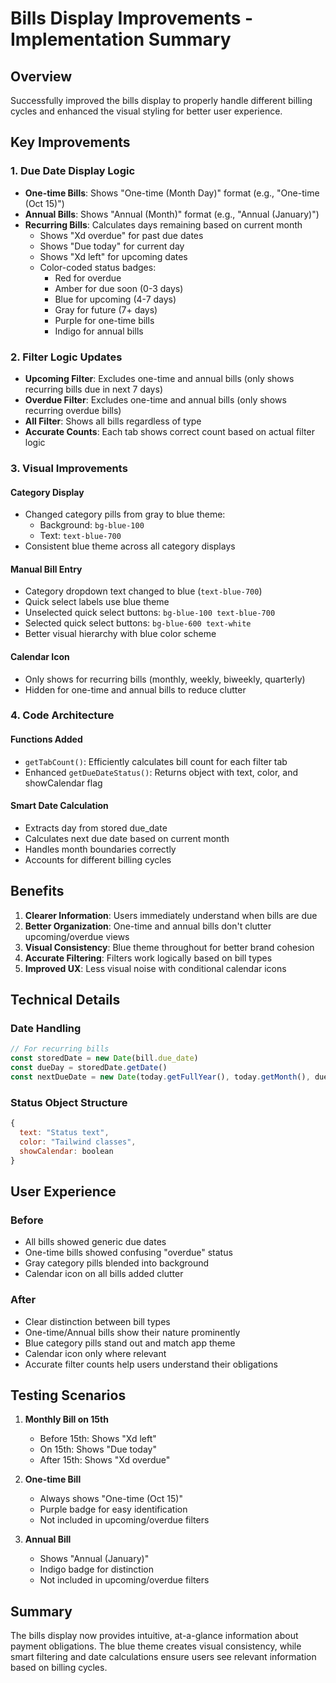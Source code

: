 # Bills Display Improvements - Implementation Summary

## Overview
Successfully improved the bills display to properly handle different billing cycles and enhanced the visual styling for better user experience.

## Key Improvements

### 1. Due Date Display Logic
- **One-time Bills**: Shows "One-time (Month Day)" format (e.g., "One-time (Oct 15)")
- **Annual Bills**: Shows "Annual (Month)" format (e.g., "Annual (January)")
- **Recurring Bills**: Calculates days remaining based on current month
  - Shows "Xd overdue" for past due dates
  - Shows "Due today" for current day
  - Shows "Xd left" for upcoming dates
  - Color-coded status badges:
    - Red for overdue
    - Amber for due soon (0-3 days)
    - Blue for upcoming (4-7 days)
    - Gray for future (7+ days)
    - Purple for one-time bills
    - Indigo for annual bills

### 2. Filter Logic Updates
- **Upcoming Filter**: Excludes one-time and annual bills (only shows recurring bills due in next 7 days)
- **Overdue Filter**: Excludes one-time and annual bills (only shows recurring overdue bills)
- **All Filter**: Shows all bills regardless of type
- **Accurate Counts**: Each tab shows correct count based on actual filter logic

### 3. Visual Improvements

#### Category Display
- Changed category pills from gray to blue theme:
  - Background: `bg-blue-100`
  - Text: `text-blue-700`
- Consistent blue theme across all category displays

#### Manual Bill Entry
- Category dropdown text changed to blue (`text-blue-700`)
- Quick select labels use blue theme
- Unselected quick select buttons: `bg-blue-100 text-blue-700`
- Selected quick select buttons: `bg-blue-600 text-white`
- Better visual hierarchy with blue color scheme

#### Calendar Icon
- Only shows for recurring bills (monthly, weekly, biweekly, quarterly)
- Hidden for one-time and annual bills to reduce clutter

### 4. Code Architecture

#### Functions Added
- `getTabCount()`: Efficiently calculates bill count for each filter tab
- Enhanced `getDueDateStatus()`: Returns object with text, color, and showCalendar flag

#### Smart Date Calculation
- Extracts day from stored due_date
- Calculates next due date based on current month
- Handles month boundaries correctly
- Accounts for different billing cycles

## Benefits

1. **Clearer Information**: Users immediately understand when bills are due
2. **Better Organization**: One-time and annual bills don't clutter upcoming/overdue views
3. **Visual Consistency**: Blue theme throughout for better brand cohesion
4. **Accurate Filtering**: Filters work logically based on bill types
5. **Improved UX**: Less visual noise with conditional calendar icons

## Technical Details

### Date Handling
```javascript
// For recurring bills
const storedDate = new Date(bill.due_date)
const dueDay = storedDate.getDate()
const nextDueDate = new Date(today.getFullYear(), today.getMonth(), dueDay)
```

### Status Object Structure
```javascript
{
  text: "Status text",
  color: "Tailwind classes",
  showCalendar: boolean
}
```

## User Experience

### Before
- All bills showed generic due dates
- One-time bills showed confusing "overdue" status
- Gray category pills blended into background
- Calendar icon on all bills added clutter

### After
- Clear distinction between bill types
- One-time/Annual bills show their nature prominently
- Blue category pills stand out and match app theme
- Calendar icon only where relevant
- Accurate filter counts help users understand their obligations

## Testing Scenarios

1. **Monthly Bill on 15th**
   - Before 15th: Shows "Xd left"
   - On 15th: Shows "Due today"
   - After 15th: Shows "Xd overdue"

2. **One-time Bill**
   - Always shows "One-time (Oct 15)"
   - Purple badge for easy identification
   - Not included in upcoming/overdue filters

3. **Annual Bill**
   - Shows "Annual (January)"
   - Indigo badge for distinction
   - Not included in upcoming/overdue filters

## Summary
The bills display now provides intuitive, at-a-glance information about payment obligations. The blue theme creates visual consistency, while smart filtering and date calculations ensure users see relevant information based on billing cycles.